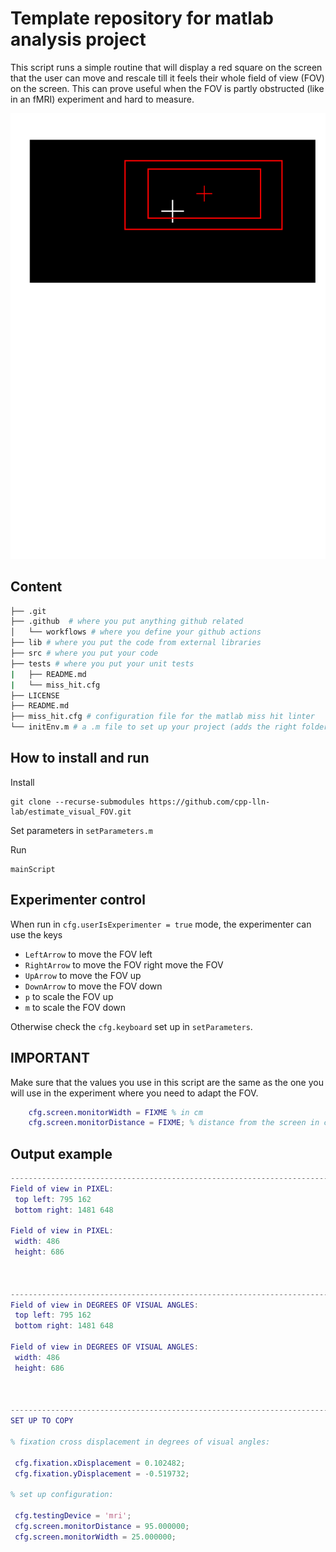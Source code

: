 # Template repository for matlab analysis project

This script runs a simple routine that will display a red square on the screen
that the user can move and rescale till it feels their whole field of view (FOV)
on the screen. This can prove useful when the FOV is partly obstructed (like in
an fMRI) experiment and hard to measure.

![](./images/fov.svg)

## Content

```bash
├── .git
├── .github  # where you put anything github related
│   └── workflows # where you define your github actions
├── lib # where you put the code from external libraries
├── src # where you put your code
├── tests # where you put your unit tests
|   ├── README.md
|   └── miss_hit.cfg
├── LICENSE
├── README.md
├── miss_hit.cfg # configuration file for the matlab miss hit linter
└── initEnv.m # a .m file to set up your project (adds the right folder to the path)
```

## How to install and run

Install

```
git clone --recurse-submodules https://github.com/cpp-lln-lab/estimate_visual_FOV.git
```

Set parameters in `setParameters.m`

Run

```
mainScript
```

## Experimenter control

When run in `cfg.userIsExperimenter = true` mode, the experimenter can use the
keys

- `LeftArrow` to move the FOV left
- `RightArrow` to move the FOV right move the FOV
- `UpArrow` to move the FOV up
- `DownArrow` to move the FOV down
- `p` to scale the FOV up
- `m` to scale the FOV down

Otherwise check the `cfg.keyboard` set up in `setParameters`.
## IMPORTANT

Make sure that the values you use in this script are the same as the one you
will use in the experiment where you need to adapt the FOV.

```matlab
    cfg.screen.monitorWidth = FIXME % in cm
    cfg.screen.monitorDistance = FIXME; % distance from the screen in cm
```


## Output example

```matlab
--------------------------------------------------------------------------------
Field of view in PIXEL:
 top left: 795 162
 bottom right: 1481 648

Field of view in PIXEL:
 width: 486
 height: 686



--------------------------------------------------------------------------------
Field of view in DEGREES OF VISUAL ANGLES:
 top left: 795 162
 bottom right: 1481 648

Field of view in DEGREES OF VISUAL ANGLES:
 width: 486
 height: 686



--------------------------------------------------------------------------------
SET UP TO COPY

% fixation cross displacement in degrees of visual angles:

 cfg.fixation.xDisplacement = 0.102482;
 cfg.fixation.yDisplacement = -0.519732;

% set up configuration:

 cfg.testingDevice = 'mri';
 cfg.screen.monitorDistance = 95.000000;
 cfg.screen.monitorWidth = 25.000000;
```